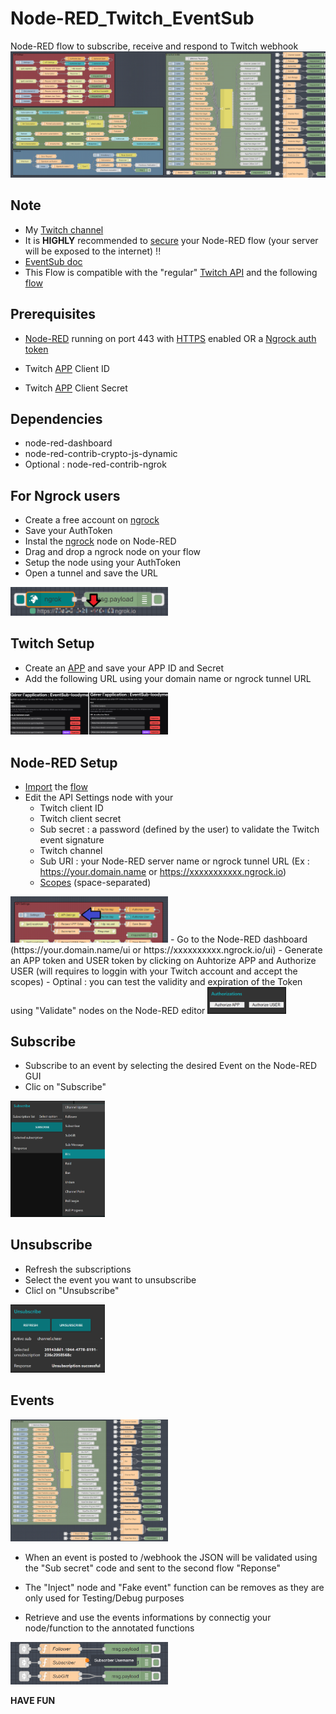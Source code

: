# Node-RED_Twitch_EventSub
Node-RED flow to subscribe, receive and respond to Twitch webhook
<img src="https://github.com/n3odym3/Node-RED_Twitch_EventSub/blob/main/pictures/EventSubFlow.PNG" >

## Note 
- My [Twitch channel](https://www.twitch.tv/ioodyme)
- It is **HIGHLY** recommended to [secure](https://nodered.org/docs/user-guide/runtime/securing-node-red#editor--admin-api-security) your Node-RED flow (your server will be exposed to the internet) !!
- [EventSub doc](https://dev.twitch.tv/docs/eventsub)
- This Flow is compatible with the "regular" [Twitch API](https://dev.twitch.tv/docs/api/reference) and the following [flow](https://github.com/n3odym3/Twitch-API_Node-RED) 


## Prerequisites 
- [Node-RED](https://nodered.org/) running on port 443 with [HTTPS](https://nodered.org/docs/user-guide/runtime/securing-node-red#enabling-https-access) enabled OR a [Ngrock auth token](https://dashboard.ngrok.com/get-started/your-authtoken)

- Twitch [APP](https://dev.twitch.tv/console/apps/) Client ID
- Twitch [APP](https://dev.twitch.tv/console/apps/) Client Secret

## Dependencies 
- node-red-dashboard
- node-red-contrib-crypto-js-dynamic
- Optional : node-red-contrib-ngrok

## For Ngrock users
- Create a free account on [ngrock](https://ngrok.com/) 
- Save your AuthToken
- Instal the [ngrock](https://flows.nodered.org/node/node-red-contrib-ngrok) node on Node-RED
- Drag and drop a ngrock node on your flow
- Setup the node using your AuthToken
- Open a tunnel and save the URL

<img src="https://github.com/n3odym3/Node-RED_Twitch_EventSub/blob/main/pictures/NgrockURL.png" width="50%">

## Twitch Setup
- Create an [APP](https://dev.twitch.tv/console/apps/) and save your APP ID and Secret
- Add the following URL using your domain name or ngrock tunnel URL
<img src="https://github.com/n3odym3/Node-RED_Twitch_EventSub/blob/main/pictures/Redirect.png" width="50%">

## Node-RED Setup
- [Import](https://nodered.org/docs/user-guide/editor/workspace/import-export) the [flow](https://github.com/n3odym3/Node-RED_Twitch_EventSub/blob/main/EventSub-Twitch-Flow.json)
- Edit the API Settings node with your
   - Twitch client ID
   - Twitch client secret
   - Sub secret : a password (defined by the user) to validate the Twitch event signature 
   - Twitch channel 
   - Sub URI : your Node-RED server name or ngrock tunnel URL (Ex : https://your.domain.name or https://xxxxxxxxxxx.ngrock.io)
   - [Scopes](https://dev.twitch.tv/docs/authentication#scopes) (space-separated)
<img src="https://github.com/n3odym3/Node-RED_Twitch_EventSub/blob/main/pictures/Settings.png" width="50%">
- Go to the Node-RED dashboard (https://your.domain.name/ui or https://xxxxxxxxxx.ngrock.io/ui)
- Generate an APP token and USER token by clicking on Auhtorize APP and Authorize USER (will requires to loggin with your Twitch account and accept the scopes)
- Optinal : you can test the validity and expiration of the Token using "Validate" nodes on the Node-RED editor
<img src="https://github.com/n3odym3/Node-RED_Twitch_EventSub/blob/main/pictures/Authorizations.png" width="25%">

## Subscribe
- Subscribe to an event by selecting the desired Event on the Node-RED GUI
- Clic on "Subscribe"
<img src="https://github.com/n3odym3/Node-RED_Twitch_EventSub/blob/main/pictures/Sub1.png" width="30%">

## Unsubscribe
- Refresh the subscriptions
- Select the event you want to unsubscribe
- Clicl on "Unsubscribe"
<img src="https://github.com/n3odym3/Node-RED_Twitch_EventSub/blob/main/pictures/UnSubOK.png" width="30%">

## Events
<img src="https://github.com/n3odym3/Node-RED_Twitch_EventSub/blob/main/pictures/Responses.png" width="50%">

- When an event is posted to /webhook the JSON will be validated using the "Sub secret" code and sent to the second flow "Reponse"

- The "Inject" node and "Fake event" function can be removes as they are only used for Testing/Debug purposes

- Retrieve and use the events informations by connectig your node/function to the annotated functions
<img src="https://github.com/n3odym3/Node-RED_Twitch_EventSub/blob/main/pictures/Annotation.png" width="50%">

**HAVE FUN**
